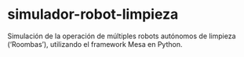 # simulador-robot-limpieza
Simulación de la operación de múltiples robots autónomos de limpieza (‘Roombas’), utilizando el framework Mesa en Python. 

